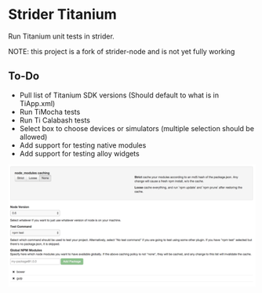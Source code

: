 # Strider Titanium

Run Titanium unit tests in strider.

NOTE: this project is a fork of strider-node and is not yet fully working

## To-Do
- Pull list of Titanium SDK versions (Should default to what is in TiApp.xml)
- Run TiMocha tests
- Run Ti Calabash tests
- Select box to choose devices or simulators (multiple selection should be allowed)
- Add support for testing native modules
- Add support for testing alloy widgets

![Screenshot](screenshot.png)
